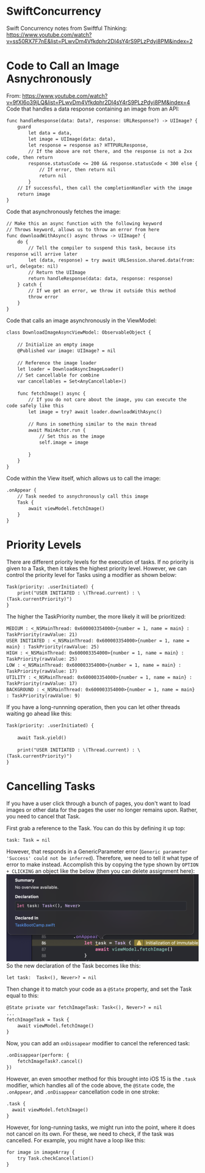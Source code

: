#  SwiftConcurrency
Swift Concurrency notes from Swiftful Thinking: 
https://www.youtube.com/watch?v=ss50RX7F7nE&list=PLwvDm4Vfkdphr2Dl4sY4rS9PLzPdyi8PM&index=2


# Code to Call an Image Asnychronously
From: https://www.youtube.com/watch?v=9fXI6o39jLQ&list=PLwvDm4Vfkdphr2Dl4sY4rS9PLzPdyi8PM&index=4
Code that handles a data response containing an image from an API:
```
func handleResponse(data: Data?, response: URLResponse?) -> UIImage? {
    guard
        let data = data,
        let image = UIImage(data: data),
        let response = response as? HTTPURLResponse,
        // If the above are not there, and the response is not a 2xx code, then return
        response.statusCode <= 200 && response.statusCode < 300 else {
            // If error, then return nil
            return nil
        }
    // If successful, then call the completionHandler with the image
    return image
}
```

Code that asynchronously fetches the image:
```
// Make this an async function with the following keyword
// Throws keyword, allows us to throw an error from here
func downloadWithAsync() async throws -> UIImage? {
    do {
        // Tell the compiler to suspend this task, because its response will arrive later
        let (data, response) = try await URLSession.shared.data(from: url, delegate: nil)
        // Return the UIImage
        return handleResponse(data: data, response: response)
    } catch {
        // If we get an error, we throw it outside this method
        throw error
    }
}
```
Code that calls an image asynchronously in the ViewModel:
```
class DownloadImageAsyncViewModel: ObservableObject {
    
    // Initialize an empty image
    @Published var image: UIImage? = nil
    
    // Reference the image loader
    let loader = DownloadAsyncImageLoader()
    // Set cancellable for combine
    var cancellables = Set<AnyCancellable>()
    
    func fetchImage() async {
        // If you do not care about the image, you can execute the code safely like this
        let image = try? await loader.downloadWithAsync()
        
        // Runs in something similar to the main thread
        await MainActor.run {
            // Set this as the image
            self.image = image
            
        }
    }
}
``` 

Code within the View itself, which allows us to call the image:
```
.onAppear {
    // Task needed to asnychronously call this image
    Task {
        await viewModel.fetchImage()
    }
}
```

# Priority Levels
There are different priority levels for the execution of tasks. If no priority is given to a Task,
then it takes the highest priority level. However, we
can control the priority level for Tasks using a modifier as shown below:
```
Task(priority: .userInitiated) {
    print("USER INITIATED : \(Thread.current) : \(Task.currentPriority)")
} 
```
The higher the TaskPriority number, the more likely it will be prioritized:
```
MEDIUM : <_NSMainThread: 0x600003354000>{number = 1, name = main} : TaskPriority(rawValue: 21)
USER INITIATED : <_NSMainThread: 0x600003354000>{number = 1, name = main} : TaskPriority(rawValue: 25)
HIGH : <_NSMainThread: 0x600003354000>{number = 1, name = main} : TaskPriority(rawValue: 25)
LOW : <_NSMainThread: 0x600003354000>{number = 1, name = main} : TaskPriority(rawValue: 17)
UTILITY : <_NSMainThread: 0x600003354000>{number = 1, name = main} : TaskPriority(rawValue: 17)
BACKGROUND : <_NSMainThread: 0x600003354000>{number = 1, name = main} : TaskPriority(rawValue: 9)
```

If you have a long-runnning operation, then you can let other threads waiting go ahead like this:
```
Task(priority: .userInitiated) {
    
    await Task.yield()
    
    print("USER INITIATED : \(Thread.current) : \(Task.currentPriority)")
}
```

# Cancelling Tasks
If you have a user click through a bunch of pages, you don't want to load images or other data
for the pages the user no longer remains upon. Rather, you need to cancel that Task. 

First grab a reference to the Task. You can do this by defining it up top:
```
task: Task = nil
```
However, that responds in a GenericParameter error (`Generic parameter 'Success' could not be inferred`). Therefore, we 
need to tell it what type of error to make instead. Accomplish this by copying the type shown by `OPTION + CLICKING` an 
object like the below (then you can delete
assignment here):
![Option clicking a task](img/optionClickingTask.png)
So the new declaration of the Task becomes like this:
```
let task:  Task<(), Never>? = nil
```

Then change it to match your code as a `@State` property, and set the Task equal to this:
```
@State private var fetchImageTask: Task<(), Never>? = nil 
...
fetchImageTask = Task {
    await viewModel.fetchImage()
}
```

Now, you can add an `onDissapear` modifier to cancel the referenced task:
```
.onDisappear(perform: {
    fetchImageTask?.cancel()
})
```
However, an even smoother method for this brought into iOS 15 is the `.task` modifier, which 
handles all of the code above, the `@State` code, the `.onAppear`, and `.onDisappear` cancellation code in one stroke:
```
.task {
  await viewModel.fetchImage()
}
```

However, for long-running tasks, we might run into the point, where it does not cancel on its own. For these, we need
to check, if the task was cancelled. For example, you might have a loop like this:
```
for image in imageArray {
    try Task.checkCancellation() 
}
```
